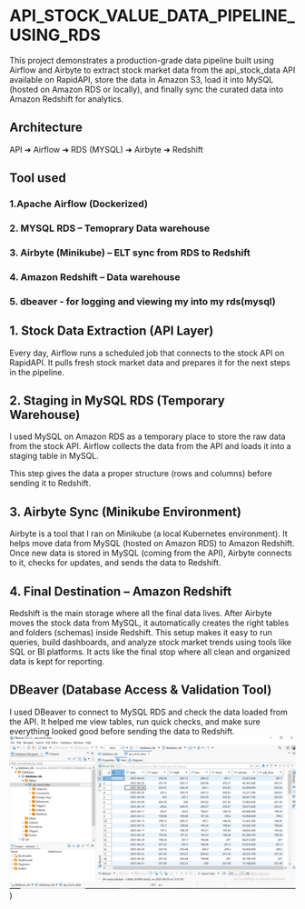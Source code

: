 # API_STOCK_VALUE_DATA_PIPELINE_USING_RDS
This project demonstrates a production-grade data pipeline built using Airflow and Airbyte to extract stock market data from the api_stock_data API available on RapidAPI, store the data in Amazon S3, load it into MySQL (hosted on Amazon RDS or locally), and finally sync the curated data into Amazon Redshift for analytics.

## Architecture
API ➜ Airflow  ➜ RDS (MYSQL) ➜ Airbyte ➜ Redshift

## Tool used
### 1.Apache Airflow (Dockerized)
### 2. MYSQL RDS – Temoprary Data warehouse
### 3. Airbyte (Minikube) – ELT sync from RDS to Redshift
### 4. Amazon Redshift – Data warehouse
### 5. dbeaver - for logging and viewing my into my rds(mysql)

## 1. Stock Data Extraction (API Layer)
Every day, Airflow runs a scheduled job that connects to the stock API on RapidAPI. It pulls fresh stock market data and prepares it for the next steps in the pipeline.
## 2. Staging in MySQL RDS (Temporary Warehouse)
I used MySQL on Amazon RDS as a temporary place to store the raw data from the stock API.
Airflow collects the data from the API and loads it into a staging table in MySQL.

This step gives the data a proper structure (rows and columns) before sending it to Redshift.

## 3. Airbyte Sync (Minikube Environment)
Airbyte is a tool that I ran on Minikube (a local Kubernetes environment). It helps move data from MySQL (hosted on Amazon RDS) to Amazon Redshift. Once new data is stored in MySQL (coming from the API), Airbyte connects to it, checks for updates, and sends the data to Redshift.

## 4. Final Destination – Amazon Redshift
Redshift is the main storage where all the final data lives. After Airbyte moves the stock data from MySQL, it automatically creates the right tables and folders (schemas) inside Redshift. This setup makes it easy to run queries, build dashboards, and analyze stock market trends using tools like SQL or BI platforms. It acts like the final stop where all clean and organized data is kept for reporting.

## DBeaver (Database Access & Validation Tool)
I used DBeaver to connect to MySQL RDS and check the data loaded from the API.
It helped me view tables, run quick checks, and make sure everything looked good before sending the data to Redshift.
![image text](https://github.com/Chizobaeze/api_stock_value_data_pipeline_using_RDS/blob/6d4c6d6c8235e152705dd7a0084802f26532f724/rds_screenshot/dbeaver%20rds.PNG))



